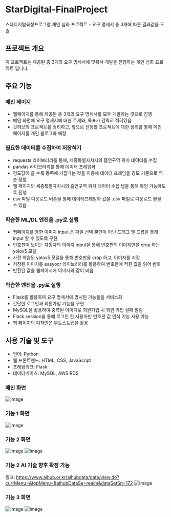 # StarDigital-FinalProject
스타디지털육성프로그램 개인 심화 프로젝트 - 요구 명세서 총 3개에 따른 결과값을 도출

## 프로젝트 개요

이 프로젝트는 제공된 총 3개의 요구 명세서에 맞춰서 개발을 진행하는 개인 심화 프로젝트 입니다. 

## 주요 기능

### 메인 페이지
- 웹페이지를 통해 제공된 총 3개의 요구 명세서를 모두 개발하는 것으로 진행
- 메인 화면에 요구 명세서에 대한 주제와, 목표가  간략히 적혀있음
- 깃허브의 프로젝트를 정리하고, 앞으로 진행할 프로젝트에 대한 정리를 통해 메인 페이지를 개인 블로그화 예정

  
### 필요한 데이터를 수집하여 저장히기
- requests 라이브러리를 통해, 세종특별자치시의 흡연구역 위치 데이터를 수집
- pandas 라이브러리를 통해 데이터 프레임화
- 경도값이 클 수록 동쪽에 가깝다는 것을 이용해 데이터 프레임을 경도 기준으로 역순 정렬
- 웹 페이지의 세종특별자치시의 흡연구역 위치 데이터 수집 탭을 통해 확인 가능하도록 진행
- csv 파일 다운로드 버튼을 통해 데이터프레임화 값을 .csv 파일로 다운로드 받을 수 있음


### 학습한 ML/DL 엔진을 .py로 실행
- 웹페이지를 통한 이미지 input 은 파일 선택 뿐만이 아닌 드래그 앤 드롭을 통해 input 할 수 있도록 구현
- 번호판이 보이는 자동차의 이미지 input을 통해 번호판의 이미지만을 crop 하는 yolov5 모델
- 사전 학습된 yolov5 모델을 통해 번호판을 crop 하고, 이미지를 저장
- 저장된 이미지를 easyocr 라이브러리를 활용하여 번호판에 적힌 값을 읽어 반화
- 반환된 값을 웹페이지에 이미지와 같이 띄움

### 학습한 엔진을 .py로 실행
- Flask를 활용하여 요구 명세서에 명시된 기능들을 서비스화
- 간단한 로그인과 회원가입 기능을 구현
- MySQL을 활용하여 중복된 아이디로 회원가입 시 회원 가입 실패 알림
- Flask session을 통해 로그인 한 사용자만 번호판 값 인식 기능 사용 가능
- 웹 페이지의 디자인은 부트스트랩을 활용

## 사용 기술 및 도구
- 언어: Python
- 웹 프론트엔드: HTML, CSS, JavaScript
- 프레임워크: Flask
- 데이터베이스: MySQL, AWS RDS


### 메인 화면
![image](https://github.com/Kimdeokryun/StarDigital-FinalProject/assets/96904134/89b6baf0-fa7f-4091-9f00-06b32d55b70a)

### 기능 1 화면 
![image](https://github.com/Kimdeokryun/StarDigital-FinalProject/assets/96904134/f122c562-3d24-443e-b396-17a937a3822a)

### 기능 2 화면
![image](https://github.com/Kimdeokryun/StarDigital-FinalProject/assets/96904134/4906872b-a389-4c94-aec6-e095c3f91663)
![image](https://github.com/Kimdeokryun/StarDigital-FinalProject/assets/96904134/81b59203-e7bd-49f7-b801-54530a378f01)

### 기능 2  AI 기술 향후 확장 가능
링크: https://www.aihub.or.kr/aihubdata/data/view.do?currMenu=&topMenu=&aihubDataSe=realm&dataSetSn=172
![image](https://github.com/Kimdeokryun/StarDigital-FinalProject/assets/96904134/076278e3-f19e-43a9-86a6-d2524657f4c9)



### 기능 3 화면
![image](https://github.com/Kimdeokryun/StarDigital-FinalProject/assets/96904134/e3760fb3-9d1d-413a-9a8c-b54f034ef72c)
![image](https://github.com/Kimdeokryun/StarDigital-FinalProject/assets/96904134/bd63a279-4740-4ee4-a1f1-140dc841bf3f)

